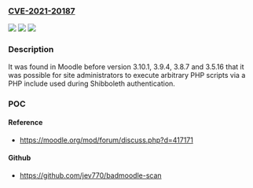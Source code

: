 ### [CVE-2021-20187](https://cve.mitre.org/cgi-bin/cvename.cgi?name=CVE-2021-20187)
![](https://img.shields.io/static/v1?label=Product&message=moodle&color=blue)
![](https://img.shields.io/static/v1?label=Version&message=n%2Fa&color=blue)
![](https://img.shields.io/static/v1?label=Vulnerability&message=CWE-94&color=brighgreen)

### Description

It was found in Moodle before version 3.10.1, 3.9.4, 3.8.7 and 3.5.16 that it was possible for site administrators to execute arbitrary PHP scripts via a PHP include used during Shibboleth authentication.

### POC

#### Reference
- https://moodle.org/mod/forum/discuss.php?d=417171

#### Github
- https://github.com/jev770/badmoodle-scan

